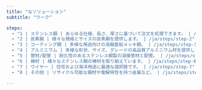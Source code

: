 ```yaml
---
title: "なソリューション"
subtitle: "ワーク"

steps:
  - "1 | ステンレス鋼 | あらゆる仕様、長さ、厚さに基づいて注文を処理できます。 | /ja/steps/step-1"
  - "2 | 炭素鋼 | 様々な規格とサイズの炭素鋼を提供します。 | /ja/steps/step-2"
  - "3 | コーティング鋼 | 多様な用途向けの溶融亜鉛メッキ鋼。 | /ja/steps/step-3"
  - "4 | アルミニウム | 多様な形状、サイズ、グレードの高品質アルミニウム材を提供します。 | /ja/steps/step-4"
  - "5 | 管材/配管 | 耐久性のあるステンレス鋼製の溶接管材と配管。 | /ja/steps/step-5"
  - "6 | 棒材 | 様々なステンレス鋼の棒材を取り揃えています。 | /ja/steps/step-6"
  - "7 | ワイヤー | 住宅および海洋用途に最適な選択肢です。 | /ja/steps/step-7"
  - "8 | その他 | リサイクル可能な鋼材や電解特性を持つ金属など。 | /ja/steps/step-8"

---
```

